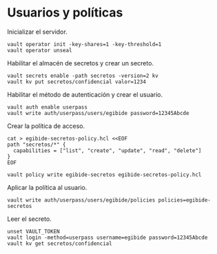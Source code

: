 # Usuarios y políticas

Inicializar el servidor.

```shell
vault operator init -key-shares=1 -key-threshold=1
vault operator unseal
```

Habilitar el almacén de secretos y crear un secreto.

```shell
vault secrets enable -path secretos -version=2 kv
vault kv put secretos/confidencial valor=1234
```

Habilitar el método de autenticación y crear el usuario.

```shell
vault auth enable userpass
vault write auth/userpass/users/egibide password=12345Abcde
```

Crear la política de acceso.

```shell
cat > egibide-secretos-policy.hcl <<EOF
path "secretos/*" {
  capabilities = ["list", "create", "update", "read", "delete"]
}
EOF

vault policy write egibide-secretos egibide-secretos-policy.hcl
```

Aplicar la política al usuario.

```shell
vault write auth/userpass/users/egibide/policies policies=egibide-secretos
```

Leer el secreto.

```shell
unset VAULT_TOKEN
vault login -method=userpass username=egibide password=12345Abcde
vault kv get secretos/confidencial
```
